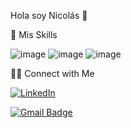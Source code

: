 Hola soy Nicolás 👋




💼  Mis Skills 

![image](https://github.com/user-attachments/assets/440d7b1e-ffc4-4dc0-9b51-2cd156044b90)
![image](https://github.com/user-attachments/assets/04d9853d-a4aa-4560-998f-97880db86832)
![image](https://github.com/user-attachments/assets/e4204f11-2ae9-4a8c-996f-24b49370c2f0)




🤝🏻  Connect with Me


<a href="https://www.linkedin.com/in/nicolas-boniface-10b083112/" rel="nofollow"><img src="https://camo.githubusercontent.com/8af942672c19a30002eccbc1a3395c785303b01c63bf192eada4a358b32fbbae/68747470733a2f2f696d672e736869656c64732e696f2f62616467652f2d4c696e6b6564496e2d3030373742353f7374796c653d666f722d7468652d6261646765266c6f676f3d4c696e6b6564496e266c6f676f436f6c6f723d7768697465" alt="LinkedIn" data-canonical-src="https://img.shields.io/badge/-LinkedIn-0077B5?style=for-the-badge&amp;logo=LinkedIn&amp;logoColor=white" style="max-width: 100%;"></a>

<a href="mailto:bonifacenicolas@gmail.com"><img src="https://camo.githubusercontent.com/7583d8166002a21b558156ed6a7e3e62e1721666e9fac45394e98b09eabe2161/68747470733a2f2f696d672e736869656c64732e696f2f62616467652f2d676d61696c2d6331343433383f7374796c653d666f722d7468652d6261646765266c6f676f3d476d61696c266c6f676f436f6c6f723d666666666666" alt="Gmail Badge" data-canonical-src="https://img.shields.io/badge/-gmail-c14438?style=for-the-badge&amp;logo=Gmail&amp;logoColor=ffffff" style="max-width: 100%;"></a>







<!--
**Nicobonigit/Nicobonigit** is a ✨ _special_ ✨ repository because its `README.md` (this file) appears on your GitHub profile.

Here are some ideas to get you started:

- 🔭 I’m currently working on ...
- 🌱 I’m currently learning ...
- 👯 I’m looking to collaborate on ...
- 🤔 I’m looking for help with ...
- 💬 Ask me about ...
- 📫 How to reach me: ...
- 😄 Pronouns: ...
- ⚡ Fun fact: ...
-->
